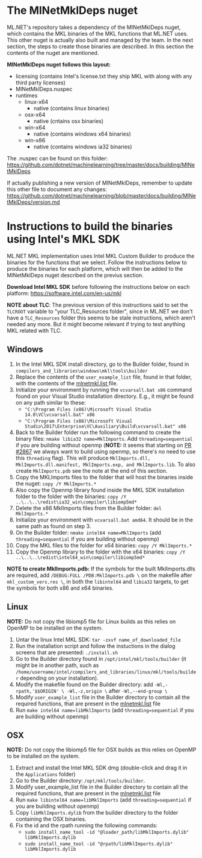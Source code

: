 # The MlNetMklDeps nuget
ML.NET's repository takes a dependency of the MlNetMklDeps nuget, which contains the MKL binaries of the MKL functions that ML.NET uses. This other nuget is actually also built and managed by the team. In the next section, the steps to create those binaries are described. In this section the contents of the nuget are mentioned.

**MlNetMklDeps nuget follows this layout:**
* licensing (contains Intel's license.txt they ship MKL with along with any third party licenses)
* MlNetMklDeps.nuspec
* runtimes
   * linux-x64
      * native (contains linux binaries)
   * osx-x64
      * native (cntains osx binaries)
   * win-x64
      * native (contains windows x64 binaries)
   * win-x86
      * native (contains windows ia32 binaries)

The .nuspec can be found on this folder:
https://github.com/dotnet/machinelearning/tree/master/docs/building/MlNetMklDeps

If actually publishing a new version of MlNetMklDeps, remember to update this other file to document any changes:
https://github.com/dotnet/machinelearning/blob/master/docs/building/MlNetMklDeps/version.md

# Instructions to build the binaries using Intel's MKL SDK
ML.NET MKL implementation uses Intel MKL Custom Builder to produce the binaries for the functions that we select. Follow the instructions below to produce the binaries for each platform, which will then be added to the MlNetMklDeps nuget described on the previus section.

**Download Intel MKL SDK** before following the instructions below on each platform:
https://software.intel.com/en-us/mkl

**NOTE about TLC**: The previous version of this instructions said to set the `TLCROOT` variable to "your TLC_Resources folder", since in ML.NET we don't have a `TLC_Resources` folder this seems to be stale instructions, which aren't needed any more. But it might become relevant if trying to test anything MKL related with TLC.

## Windows

1. In the Intel MKL SDK install directory, go to the Builder folder, found in `compilers_and_libraries\windows\mkl\tools\builder`
2. Replace the contents of the `user_example_list` file, found in that folder, with the contents of the [mlnetmkl.list
](mlnetmkl.list) file.
3. Initialize your environment by running the `vcvarsall.bat x86` command found on your Visual Studio installation directory. E.g., it might be found on any path similar to these:
   * `"C:\Program Files (x86)\Microsoft Visual Studio 14.0\VC\vcvarsall.bat" x86`
   * `"C:\Program Files (x86)\Microsoft Visual Studio\2017\Enterprise\VC\Auxiliary\Build\vcvarsall.bat" x86`
4. Back to the Builder folder run the following command to create the binary files:
`nmake libia32 name=MklImports`. Add `threading=sequential` if you are building without openmp (**NOTE:** it seems that starting on [PR #2867](https://github.com/dotnet/machinelearning/pull/2867) we always want to build using openmp, so there's no need to use this `threading` flag). This will produce `MklImports.dll, MklImports.dll.manifest, MklImports.exp, and MklImports.lib`. To also create `MklImports.pdb` see the note at the end of this section.
5. Copy the MKLImports files to the folder that will host the binaries inside the nuget: `copy /Y MklImports.*`
6. Also copy the Openmp library found inside the MKL SDK installation folder to the folder with the binaries:  `copy /Y ..\..\..\redist\ia32_win\compiler\libiomp5md*`
7. Delete the x86 MklImports files from the Builder folder: `del MklImports.*`
8. Initialize your environment with `vcvarsall.bat amd64`. It should be in the same path as found on step 3.
9. On the Builder folder: `nmake intel64 name=MklImports` (add `threading=sequential` if you are building without openmp)
10. Copy the MKL files to the folder for x64 binaries: `copy /Y MklImports.*`
11. Copy the Openmp library to the folder with the x64 binaries:  `copy /Y ..\..\..\redist\intel64_win\compiler\libiomp5md* `

**NOTE to create MklImports.pdb:** If the symbols for the built MklImports.dlls are required, add `/DEBUG:FULL /PDB:MklImports.pdb \` on the makefile after `mkl_custom_vers.res \`, in both the `libintel64` and `libia32` targets, to get the symbols for both x86 and x64 binaries.

## Linux
**NOTE:** Do not copy the libiomp5 file for Linux builds as this relies on OpenMP to be installed on the system.
1. Untar the linux Intel MKL SDK: `tar -zxvf name_of_downloaded_file`
2. Run the installation script and follow the instuctions in the dialog screens that are presented: `./install.sh`
3. Go to the Builder directory found in `/opt/intel/mkl/tools/builder` (it might be in another path, such as `/home/username/intel/compilers_and_libraries/linux/mkl/tools/builder` depending on your installation).
4. Modify the makefile found on the Builder directory: add `-Wl,-rpath,'$$ORIGIN' \ -Wl,-z,origin \`  after `-Wl,--end-group \`
5. Modify `user_example_list` file in the Builder directory to contain all the required functions, that are present in the [mlnetmkl.list](mlnetmkl.list) file
6. Run `make intel64 name=libMklImports` (add `threading=sequential` if you are building without openmp)

## OSX
**NOTE:** Do not copy the libiomp5 file for OSX builds as this relies on OpenMP to be installed on the system.
1. Extract and install the Intel MKL SDK dmg (double-click and drag it in the `Applications` folder)
2. Go to the Builder directory: `/opt/mkl/tools/builder`.
3. Modify user_example_list file in the Builder directory to contain all the required functions, that are present in the [mlnetmkl.list](mlnetmkl.list) file
4. Run `make libintel64 name=libMklImports` (add `threading=sequential` if you are building without openmp)
5. Copy `libMklImports.dylib` from the builder directory to the folder containing the OSX binaries.
6. Fix the id and the rpath running the following commands:
   * `sudo install_name_tool -id "@loader_path/libMklImports.dylib" libMklImports.dylib` 
   * `sudo install_name_tool -id "@rpath/libMklImports.dylib" libMklImports.dylib`